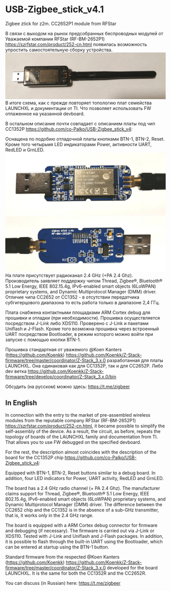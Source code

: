 # USB-Zigbee_stick_v4.1
Zigbee ztick for z2m. CC2652P1 module from RFStar 

В связи с выходом на рынок предсобранных беспроводных модулей от Уважаемой компании RFStar (RF-BM-2652P1) https://szrfstar.com/product/252-cn.html появилась возможность упростить самостоятельную сборку устройства.
![alt tag](https://github.com/co-Palko/USB-Zigbee_stick_v4.1/blob/main/images/ZigStar4.1c.jpg)
В итоге схема, как с прежде повторяет топологию плат семейства LAUNCHXL и документации от TI. Что позволяет использовать FW отлаженное на указанной devboard.

В остальном описание почти совпадает с описанием платы под чип CC1352P https://github.com/co-Palko/USB-Zigbee_stick_v4:

Оснащена по подобию отладочной платы кнопками BTN-1, BTN-2, Reset. Кроме того четырьмя LED индикаторами Power, активности UART, RedLED и GrnLED.
![alt tag](https://github.com/co-Palko/USB-Zigbee_stick_v4.1/blob/main/images/ZigStar4.1a.jpg)
![alt tag](https://github.com/co-Palko/USB-Zigbee_stick_v4.1/blob/main/images/ZigStar4.1b.jpg)
На плате присутствует радиоканал 2.4 GHz (+PA 2.4 Ghz). Производитель заявляет поддержку чипом Thread, Zigbee®, Bluetooth® 5.1 Low Energy, IEEE 802.15.4g, IPv6-enabled smart objects (6LoWPAN) proprietary systems, and Dynamic Multiprotocol Manager (DMM) driver. 
Отличие чипа СС2652 от СС1352 - в отсутствии передатчика субгигерцового диапазона то есть работа только в диапазоне 2,4 ГГц. 

Плата снабжена контактными площадками ARM Cortex debug для прошивки и отладки (при необходимости). Прошивка осуществляется посредством J-Link либо XDS110. Проверено с J-Link и пакетами Uniflash и J-Flash. Кроме того возможна прошивка через встроенный UART посредством Bootloader, в режим которого можно войти при запуске с помощью кнопки BTN-1.

Прошивка стандартная от уважемого @Koen Kanters (https://github.com/Koenkk) https://github.com/Koenkk/Z-Stack-firmware/tree/master/coordinator/Z-Stack_3.x.0 разработанная для платы LAUNCHXL. Она одинаковая как для СС1352Р, так и для СС2652Р.
Либо dev ветка https://github.com/Koenkk/Z-Stack-firmware/tree/develop/coordinator/Z-Stack_3.x.0/bin

Обсудить (на русском) можно здесь: https://t.me/zigbeer


## In English
In connection with the entry to the market of pre-assembled wireless modules from the reputable company RFStar (RF-BM-2652P1) https://szrfstar.com/product/252-cn.html, it became possible to simplify the self-assembly of the device.
As a result, the circuit, as before, repeats the topology of boards of the LAUNCHXL family and documentation from TI. That allows you to use FW debugged on the specified devboard.

For the rest, the description almost coincides with the description of the board for the CC1352P chip https://github.com/co-Palko/USB-Zigbee_stick_v4:

Equipped with BTN-1, BTN-2, Reset buttons similar to a debug board. In addition, four LED indicators for Power, UART activity, RedLED and GrnLED.

The board has a 2.4 GHz radio channel (+ PA 2.4 Ghz). The manufacturer claims support for Thread, Zigbee®, Bluetooth® 5.1 Low Energy, IEEE 802.15.4g, IPv6-enabled smart objects (6LoWPAN) proprietary systems, and Dynamic Multiprotocol Manager (DMM) driver.
The difference between the CC2652 chip and the CC1352 is in the absence of a sub-GHz transmitter, that is, it works only in the 2.4 GHz range.

The board is equipped with a ARM Cortex debug connector for firmware and debugging (if necessary). The firmware is carried out via J-Link or XDS110. Tested with J-Link and Uniflash and J-Flash packages. In addition, it is possible to flash through the built-in UART using the Bootloader, which can be entered at startup using the BTN-1 button.

Standard firmware from the respected @Koen Kanters (https://github.com/Koenkk) https://github.com/Koenkk/Z-Stack-firmware/tree/master/coordinator/Z-Stack_3.x.0 developed for the board LAUNCHXL. It is the same for both the CC1352R and the CC2652R.

You can discuss (in Russian) here: https://t.me/zigbeer
